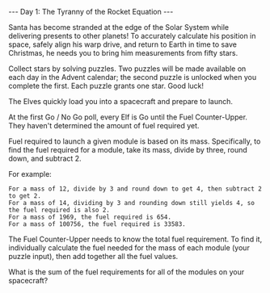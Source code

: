 --- Day 1: The Tyranny of the Rocket Equation ---

Santa has become stranded at the edge of the Solar System while delivering presents to other planets! 
To accurately calculate his position in space, safely align his warp drive, and return to Earth in time 
to save Christmas, he needs you to bring him measurements from fifty stars.

Collect stars by solving puzzles. Two puzzles will be made available on each day in the Advent calendar; 
the second puzzle is unlocked when you complete the first. Each puzzle grants one star. Good luck!

The Elves quickly load you into a spacecraft and prepare to launch.

At the first Go / No Go poll, every Elf is Go until the Fuel Counter-Upper. 
They haven't determined the amount of fuel required yet.

Fuel required to launch a given module is based on its mass. Specifically, to find the fuel required for a module, 
take its mass, divide by three, round down, and subtract 2.

For example:

    For a mass of 12, divide by 3 and round down to get 4, then subtract 2 to get 2.
    For a mass of 14, dividing by 3 and rounding down still yields 4, so the fuel required is also 2.
    For a mass of 1969, the fuel required is 654.
    For a mass of 100756, the fuel required is 33583.

The Fuel Counter-Upper needs to know the total fuel requirement. To find it, individually calculate the fuel 
needed for the mass of each module (your puzzle input), then add together all the fuel values.

What is the sum of the fuel requirements for all of the modules on your spacecraft?
